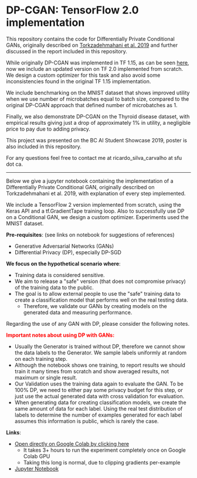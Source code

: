 # DP-CGAN: TensorFlow 2.0 implementation

This repository contains the code for Differentially Private Conditional GANs, originally described on [Torkzadehmahani et al. 2019](http://openaccess.thecvf.com/content_CVPRW_2019/papers/CV-COPS/Torkzadehmahani_DP-CGAN_Differentially_Private_Synthetic_Data_and_Label_Generation_CVPRW_2019_paper.pdf) and further discussed in the report included in this repository.

While originally DP-CGAN was implemented in TF 1.15, as can be seen [here](https://github.com/reihaneh-torkzadehmahani/DP-CGAN), now we include an updated version on TF 2.0 implemented from scratch. We design a custom optimizer for this task and also avoid some inconsistencies found in the original TF 1.15 implementation.

We include benchmarking on the MNIST dataset that shows improved utility when we use number of microbatches equal to batch size, compared to the original DP-CGAN approach that defined number of microbatches as 1.

Finally, we also demonstrate DP-CGAN on the Thyroid disease dataset, with empirical results giving just a drop of approximately  1\% in utility, a negligible price to pay due to adding privacy.

This project was presented on the BC AI Student Showcase 2019, poster is also included in this repository.

For any questions feel free to contact me at ricardo_silva_carvalho at sfu dot ca.

---

Below we give a jupyter notebook containing the implementation of a Differentially Private Conditional GAN, originally described on Torkzadehmahani et al. 2019, with explanation of every step implemented. 

We include a TensorFlow 2 version implemented from scratch, using the Keras API and a tf.GradientTape training loop. Also to successfully use DP on a Conditional GAN, we design a custom optimizer. Experiments used the MNIST dataset.

**Pre-requisites**: (see links on notebook for suggestions of references)
- Generative Adversarial Networks (GANs)
- Differential Privacy (DP), especially DP-SGD

**We focus on the hypothetical scenario where**:
- Training data is considered sensitive.
- We aim to release a "safe" version (that does not compromise privacy) of the training data to the public.
- The goal is to allow external people to use the "safe" training data to create a classification model that performs well on the real testing data.
  - Therefore, we validate our GANs by creating models on the generated data and measuring performance.

Regarding the use of any GAN with DP, please consider the following notes.

**<div style='color:red'>Important notes about using DP with GANs:</div>**
- Usually the Generator is trained without DP, therefore we cannot show the data labels to the Generator. We sample labels uniformly at random on each training step.
- Although the notebook shows one training, to report results we should train it many times from scratch and show averaged results, not maximum or single result.
- Our Validation uses the training data again to evaluate the GAN. To be 100% DP, we need to either pay some privacy budget for this step, or just use the actual generated data with cross validation for evaluation.
- When generating data for creating classification models, we create the same amount of data for each label. Using the real test distribution of labels to determine the number of examples generated for each label assumes this information is public, which is rarely the case.

**Links**:
- <a target="_blank" href="https://colab.research.google.com/github/ricardocarvalhods/dpcgan/blob/master/DP_CGAN_MNIST.ipynb">Open directly on Google Colab by clicking here</a>
  - It takes 3+ hours to run the experiment completely once on Google Colab GPU
  - Taking this long is normal, due to clipping gradients per-example
- [Jupyter Notebook](https://github.com/ricardocarvalhods/dpcgan/blob/master/DP_CGAN_MNIST.ipynb)
